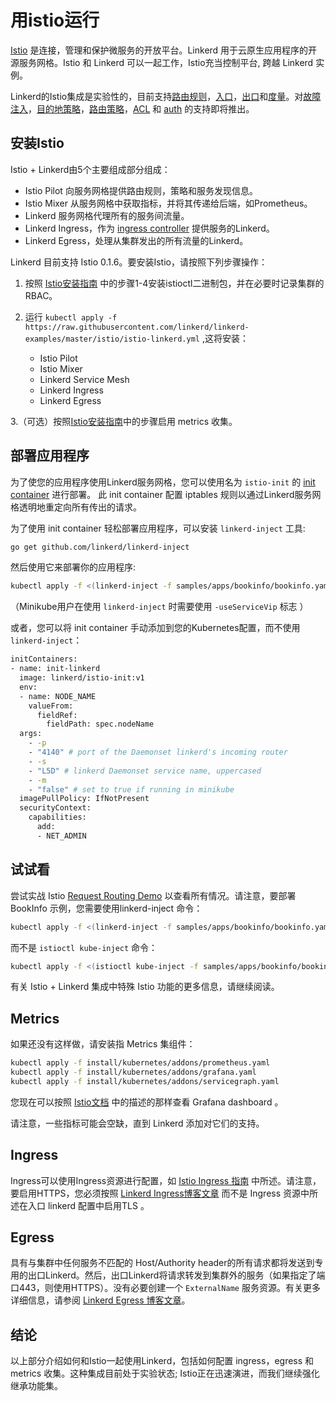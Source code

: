 # 用istio运行

[Istio][] 是连接，管理和保护微服务的开放平台。Linkerd 用于云原生应用程序的开源服务网格。Istio 和 Linkerd 可以一起工作，Istio充当控制平台, 跨越 Linkerd 实例。

Linkerd的Istio集成是实验性的，目前支持[路由规则][]，[入口][]，[出口][]和[度量][]。对[故障注入][]，[目的地策略][]，[路由策略][]，[ACL][] 和 [auth][] 的支持即将推出。

## 安装Istio

Istio + Linkerd由5个主要组成部分组成：

- Istio Pilot 向服务网格提供路由规则，策略和服务发现信息。
- Istio Mixer 从服务网格中获取指标，并将其传递给后端，如Prometheus。
- Linkerd 服务网格代理所有的服务间流量。
- Linkerd Ingress，作为 [ingress controller][] 提供服务的Linkerd。
- Linkerd Egress，处理从集群发出的所有流量的Linkerd。

Linkerd 目前支持 Istio 0.1.6。要安装Istio，请按照下列步骤操作：

1. 按照 [Istio安装指南][] 中的步骤1-4安装istioctl二进制包，并在必要时记录集群的RBAC。
2. 运行 `kubectl apply -f https://raw.githubusercontent.com/linkerd/linkerd-examples/master/istio/istio-linkerd.yml` ,这将安装：

    - Istio Pilot
    - Istio Mixer
    - Linkerd Service Mesh
    - Linkerd Ingress
    - Linkerd Egress

3.（可选）按照[Istio安装指南][]中的步骤启用 metrics 收集。

## 部署应用程序

为了使您的应用程序使用Linkerd服务网格，您可以使用名为 `istio-init` 的 [init container][] 进行部署。 此 init container 配置 iptables 规则以通过Linkerd服务网格透明地重定向所有传出的请求。

为了使用 init container 轻松部署应用程序，可以安装 `linkerd-inject` 工具:

```bash
go get github.com/linkerd/linkerd-inject
```

然后使用它来部署你的应用程序:

```bash
kubectl apply -f <(linkerd-inject -f samples/apps/bookinfo/bookinfo.yaml)
```

（Minikube用户在使用 `linkerd-inject` 时需要使用 `-useServiceVip` 标志 ）

或者，您可以将 init container 手动添加到您的Kubernetes配置，而不使用 `linkerd-inject`：

```bash
initContainers:
- name: init-linkerd
  image: linkerd/istio-init:v1
  env:
  - name: NODE_NAME
    valueFrom:
      fieldRef:
        fieldPath: spec.nodeName
  args:
    - -p
    - "4140" # port of the Daemonset linkerd's incoming router
    - -s
    - "L5D" # linkerd Daemonset service name, uppercased
    - -m
    - "false" # set to true if running in minikube
  imagePullPolicy: IfNotPresent
  securityContext:
    capabilities:
      add:
      - NET_ADMIN
```

## 试试看

尝试实战 Istio [Request Routing Demo][] 以查看所有情况。请注意，要部署 BookInfo 示例，您需要使用linkerd-inject 命令：

```bash
kubectl apply -f <(linkerd-inject -f samples/apps/bookinfo/bookinfo.yaml)
```

而不是 `istioctl kube-inject` 命令：

```bash
kubectl apply -f <(istioctl kube-inject -f samples/apps/bookinfo/bookinfo.yaml)
```

有关 Istio + Linkerd 集成中特殊 Istio 功能的更多信息，请继续阅读。

## Metrics

如果还没有这样做，请安装指 Metrics 集组件：

```bash
kubectl apply -f install/kubernetes/addons/prometheus.yaml
kubectl apply -f install/kubernetes/addons/grafana.yaml
kubectl apply -f install/kubernetes/addons/servicegraph.yaml
```

您现在可以按照 [Istio文档][] 中的描述的那样查看 Grafana dashboard 。

请注意，一些指标可能会空缺，直到 Linkerd 添加对它们的支持。

## Ingress

Ingress可以使用Ingress资源进行配置，如 [Istio Ingress 指南][] 中所述。请注意，要启用HTTPS，您必须按照 [Linkerd Ingress博客文章][] 而不是 Ingress 资源中所述在入口 linkerd 配置中启用TLS 。

## Egress

具有与集群中任何服务不匹配的 Host/Authority header的所有请求都将发送到专用的出口Linkerd。然后，出口Linkerd将请求转发到集群外的服务（如果指定了端口443，则使用HTTPS）。没有必要创建一个 `ExternalName` 服务资源。有关更多详细信息，请参阅 [Linkerd Egress 博客文章][]。

## 结论

以上部分介绍如何和Istio一起使用Linkerd，包括如何配置 ingress，egress 和 metrics 收集。这种集成目前处于实验状态; Istio正在迅速演进，而我们继续强化继承功能集。

[Istio]:https://istio.io/
[路由规则]:https://istio.io/docs/tasks/request-routing.html
[入口]:https://istio.io/docs/tasks/ingress.html
[出口]:https://istio.io/docs/tasks/egress.html
[度量]:https://istio.io/docs/tasks/metrics-logs.html
[故障注入]:https://github.com/linkerd/linkerd/issues/1407
[目的地策略]:https://github.com/linkerd/linkerd/issues/1406
[路由策略]:https://github.com/linkerd/linkerd/issues/1405
[ACL]:https://github.com/linkerd/linkerd/issues/1403
[auth]:https://github.com/linkerd/linkerd/issues/1409
[ingress controller]:https://kubernetes.io/docs/concepts/services-networking/ingress/
[Istio安装指南]:https://istio.io/docs/tasks/installing-istio.html
[init container]:https://kubernetes.io/docs/concepts/workloads/pods/init-containers/
[Request Routing Demo]:https://istio.io/docs/tasks/request-routing.html
[Istio文档]:https://istio.io/docs/tasks/installing-istio.html#verifying-the-grafana-dashboard
[Istio Ingress 指南]:https://istio.io/docs/tasks/ingress.html
[Linkerd Ingress博客文章]:https://blog.buoyant.io/2017/04/06/a-service-mesh-for-kubernetes-part-viii-linkerd-as-an-ingress-controller/index.html
[Linkerd Egress 博客文章]:https://blog.buoyant.io/2017/06/20/a-service-mesh-for-kubernetes-part-xi-egress/
